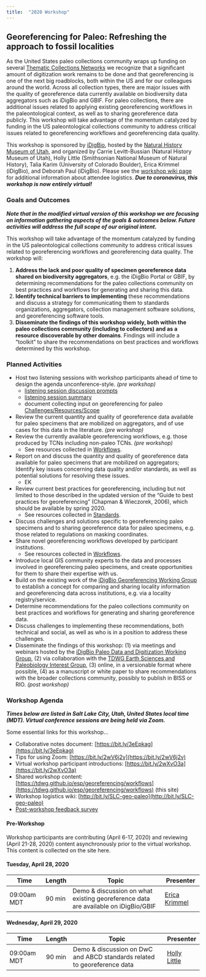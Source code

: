```yaml
---
title:  "2020 Workshop"
---
```


## Georeferencing for Paleo: Refreshing the approach to fossil localities

As the United States paleo collections community wraps up funding on several [Thematic Collections Networks](https://www.idigbio.org/content/thematic-collections-networks) we recognize that a significant amount of digitization work remains to be done and that georeferencing is one of the next big roadblocks, both within the US and for our colleagues around the world. Across all collection types, there are major issues with the quality of georeference data currently available on biodiversity data aggregators such as iDigBio and GBIF. For paleo collections, there are additional issues related to applying existing georeferencing workflows in the paleontological context, as well as to sharing georeference data publicly. This workshop will take advantage of the momentum catalyzed by funding in the US paleontological collections community to address critical issues related to georeferencing workflows and georeferencing data quality.

This workshop is sponsored by [iDigBio](https://www.idigbio.org/), hosted by the [Natural History Museum of Utah](https://nhmu.utah.edu/), and organized by Carrie Levitt-Bussian (Natural History Museum of Utah), Holly Little (Smithsonian National Museum of Natural History), Talia Karim (University of Colorado Boulder), Erica Krimmel (iDigBio), and Deborah Paul (iDigBio). Please see the [workshop wiki page](https://www.idigbio.org/wiki/index.php/Georeferencing_for_Paleo_Workshop) for additional information about attendee logistics. _**Due to coronavirus, this workshop is now entirely virtual!**_

### Goals and Outcomes

_**Note that in the modified virtual version of this workshop we are focusing on information gathering aspects of the goals & outcomes below. Future activities will address the full scope of our original intent.**_

This workshop will take advantage of the momentum catalyzed by funding in the US paleontological collections community to address critical issues related to georeferencing workflows and georeferencing data quality. The workshop will:
1. **Address the lack and poor quality of specimen georeference data shared on biodiversity aggregators**, e.g. the iDigBio Portal or GBIF, by determining recommendations for the paleo collections community on best practices and workflows for generating and sharing this data.
1. **Identify technical barriers to implementing** these recommendations and discuss a strategy for communicating them to standards organizations, aggregators, collection management software solutions, and georeferencing software tools.
1. **Disseminate the findings of this workshop widely, both within the paleo collections community (including to collectors) and as a resource discoverable by other domains**. Findings will include a “toolkit” to share the recommendations on best practices and workflows determined by this workshop.

### Planned Activities

- Host two listening sessions with workshop participants ahead of time to design the agenda unconference-style. _(pre workshop)_
    - [listening session discussion prompts](2020-workshop/Georeferencing-for-Paleo-Listening-Session-Intro_2020-01-29.pdf)
    - [listening session summary](2020-workshop/Georeferencing-for-Paleo-Listening-Sessions-Summary_2020-01-29.pdf)
    - document collecting input on georeferencing for paleo [Challenges/Resources/Scope](https://docs.google.com/spreadsheets/d/14sYGnWkaNSy2UIOM4PCACve3brfOvvjtqQnomHshKgo/edit?usp=sharing)
- Review the current quantity and quality of georeference data available for paleo specimens that are mobilized on aggregators, and of use cases for this data in the literature. _(pre workshop)_
- Review the currently available georeferencing workflows, e.g. those produced by TCNs including non-paleo TCNs. _(pre workshop)_
    - See resources collected in [Workflows](workflows).
- Report on and discuss the quantity and quality of georeference data available for paleo specimens that are mobilized on aggregators; Identify key issues concerning data quality and/or standards, as well as potential solutions for resolving these issues.
    - EK
- Review current best practices for georeferencing, including but not limited to those described in the updated version of the “Guide to best practices for georeferencing” (Chapman & Wieczorek, 2006), which should be available by spring 2020.
    - See resources collected in [Standards](standards).
- Discuss challenges and solutions specific to georeferencing paleo specimens and to sharing georeference data for paleo specimens, e.g. those related to regulations on masking coordinates.
- Share novel georeferencing workflows developed by participant institutions.
    - See resources collected in [Workflows](workflows).
- Introduce local GIS community experts to the data and processes involved in georeferencing paleo specimens, and create opportunities for them to share their expertise with us.
- Build on the existing work of the [iDigBio Georeferencing Working Group](https://www.idigbio.org/wiki/index.php/Georeferencing_Working_Group) to establish a concept for comparing and sharing locality information and georeferencing data across institutions, e.g. via a locality registry/service.
- Determine recommendations for the paleo collections community on best practices and workflows for generating and sharing georeference data.
- Discuss challenges to implementing these recommendations, both technical and social, as well as who is in a position to address these challenges.
- Disseminate the findings of this workshop: (1) via meetings and webinars hosted by the [iDigBio Paleo Data and Digitization Working Group](https://www.idigbio.org/wiki/index.php/Paleo_Digitization_Working_Group), (2) via collaboration with the [TDWG Earth Sciences and Paleobiology Interest Group](https://github.com/tdwg/esp/), (3) online, in a versionable format where possible, (4) as a manuscript or white paper to share recommendations with the broader collections community, possibly to publish in BISS or RIO. _(post workshop)_

### Workshop Agenda

_**Times below are listed in Salt Lake City, Utah, United States local time (MDT). Virtual conference sessions are being held via Zoom.**_

Some essential links for this workshop...
- Collaborative notes document: [https://bit.ly/3eEpkag](https://bit.ly/3eEpkag)
- Tips for using Zoom: [https://bit.ly/2wV6j2v](https://bit.ly/2wV6j2v)
- Virtual workshop participant introductions: [https://bit.ly/2wXvO3a](https://bit.ly/2wXvO3a)
- Shared workshop content: [https://tdwg.github.io/esp/georeferencing/workflows](https://tdwg.github.io/esp/georeferencing/workflows) (this site)
- Workshop logistics wiki: [http://bit.ly/SLC-geo-paleo](http://bit.ly/SLC-geo-paleo)
- [Post-workshop feedback survey](https://fsu.qualtrics.com/jfe/form/SV_5oJ3Wxt3j2RPBn7)

#### Pre-Workshop

Workshop participants are contributing (April 6-17, 2020) and reviewing (April 21-28, 2020) content asynchronously prior to the virtual workshop. This content is collected on the site here.

#### Tuesday, April 28, 2020

| Time | Length | Topic | Presenter |
| --- | --- | --- | --- |
| 09:00am MDT | 90 min | Demo & discussion on what existing georeference data are available on iDigBio/GBIF | [Erica Krimmel](https://orcid.org/0000-0003-3192-0080) |

#### Wednesday, April 29, 2020

| Time | Length | Topic | Presenter |
| --- | --- | --- | --- |
| 09:00am MDT | 90 min | Demo & discussion on DwC and ABCD standards related to georeference data | [Holly Little](https://orcid.org/0000-0001-7909-4166) |
